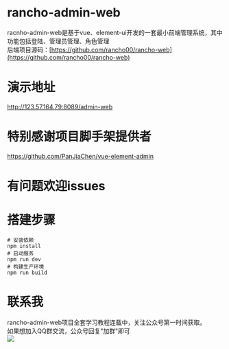 # rancho-admin-web
racnho-admin-web是基于vue、element-ui开发的一套最小前端管理系统，其中功能包括登陆、管理员管理、角色管理<br>
后端项目源码：[https://github.com/rancho00/rancho-web](https://github.com/rancho00/rancho-web)
# 演示地址
  http://123.57.164.79:8089/admin-web
# 特别感谢项目脚手架提供者
  https://github.com/PanJiaChen/vue-element-admin
# 有问题欢迎issues
# 搭建步骤
    # 安装依赖
    npm install
    # 启动服务
    npm run dev
    # 构建生产环境
    npm run build
# 联系我
  rancho-admin-web项目全套学习教程连载中，关注公众号第一时间获取。<br>
  如果想加入QQ群交流，公众号回复"加群"即可<br>
  ![](http://123.57.164.79:8089/8cm.jpg)
